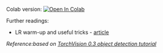 Colab version:
[![Open In Colab](https://colab.research.google.com/assets/colab-badge.svg)](https://colab.research.google.com/github/girafe-ai/ml-mipt/blob/advanced/week12_cnn_practice_detection/week12_object_detection_practice.ipynb)



Further readings:

* LR warm-up and useful tricks - [article](https://arxiv.org/abs/1812.01187)


_Reference:based on [TorchVision 0.3 object detection tutorial](https://pytorch.org/tutorials/intermediate/torchvision_tutorial.html)_
